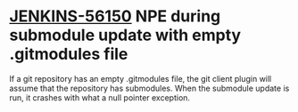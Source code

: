 # [JENKINS-56150](https://issues.jenkins.io/browse/JENKINS-56150) NPE during submodule update with empty .gitmodules file

If a git repository has an empty .gitmodules file, the git client plugin will assume that the repository has submodules. When the submodule update is run, it crashes with what a null pointer exception.
